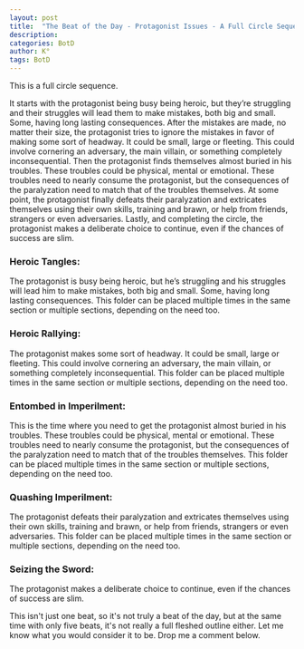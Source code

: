 ```yaml
---
layout: post
title:  "The Beat of the Day - Protagonist Issues - A Full Circle Sequence"
description: 
categories: BotD
author: K°
tags: BotD
---
```


This is a full circle sequence.

It starts with the protagonist being busy being heroic, but they’re struggling and their struggles will lead them to make mistakes, both big and small. Some, having long lasting consequences. After the mistakes are made, no matter their size, the protagonist tries to ignore the mistakes in favor of making some sort of headway. It could be small, large or fleeting. This could involve cornering an adversary,  the main villain, or something completely inconsequential. Then the protagonist finds themselves almost buried in his troubles. These troubles could be physical, mental or emotional. These troubles need to nearly consume the protagonist, but the consequences of the paralyzation need to match that of the troubles themselves. At some point, the protagonist finally defeats their paralyzation and extricates themselves using their own skills, training and brawn, or help from friends, strangers or even adversaries. Lastly, and completing the circle, the protagonist makes a deliberate choice to continue, even if the chances of success are slim.

### Heroic Tangles:
The protagonist is busy being heroic, but he’s struggling and his struggles will lead him to make mistakes, both big and small. Some, having long lasting consequences. This folder can be placed multiple times in the same section or multiple sections, depending on the need too.

### Heroic Rallying:
The protagonist makes some sort of headway. It could be small, large or fleeting. This could involve cornering an adversary,  the main villain, or something completely inconsequential. This folder can be placed multiple times in the same section or multiple sections, depending on the need too.

### Entombed in Imperilment:
This is the time where you need to get the protagonist almost buried in his troubles. These troubles could be physical, mental or emotional. These troubles need to nearly consume the protagonist, but the consequences of the paralyzation need to match that of the troubles themselves. This folder can be placed multiple times in the same section or multiple sections, depending on the need too.

### Quashing Imperilment:
The protagonist defeats their paralyzation and extricates themselves using their own skills, training and brawn, or help from friends, strangers or even adversaries. This folder can be placed multiple times in the same section or multiple sections, depending on the need too.

### Seizing the Sword:
The protagonist makes a deliberate choice to continue, even if the chances of success are slim.

This isn't just one beat, so it's not truly a beat of the day, but at the same time with only five beats, it's not really a full fleshed outline either. Let me know what you would consider it to be. Drop me a comment below.